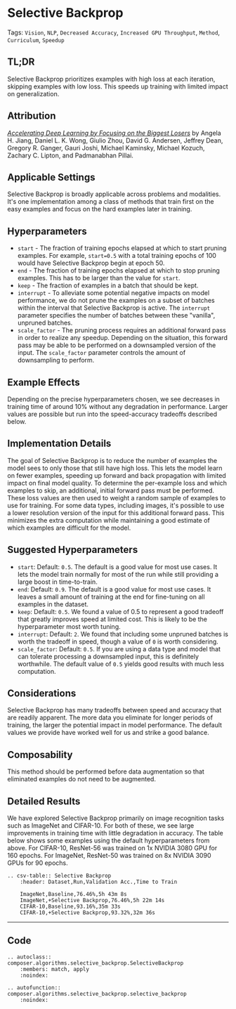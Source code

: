 # Selective Backprop

Tags: `Vision`, `NLP`, `Decreased Accuracy`, `Increased GPU Throughput`, `Method`, `Curriculum`, `Speedup`

## TL;DR

Selective Backprop prioritizes examples with high loss at each iteration, skipping examples with low loss. This speeds up training with limited impact on generalization.

## Attribution

*[Accelerating Deep Learning by Focusing on the Biggest Losers](https://arxiv.org/abs/1910.00762)* by Angela H. Jiang, Daniel L. K. Wong, Giulio Zhou, David G. Andersen, Jeffrey Dean, Gregory R. Ganger, Gauri Joshi, Michael Kaminsky, Michael Kozuch, Zachary C. Lipton, and Padmanabhan Pillai.

## Applicable Settings

Selective Backprop is broadly applicable across problems and modalities. It's one implementation among a class of methods that train first on the easy examples and focus on the hard examples later in training.

## Hyperparameters

- `start` - The fraction of training epochs elapsed at which to start pruning examples. For example, `start=0.5` with a total training epochs of 100 would have Selective Backprop begin at epoch 50.
- `end` -  The fraction of training epochs elapsed at which to stop pruning examples. This has to be larger than the value for `start`.
- `keep` - The fraction of examples in a batch that should be kept.
- `interrupt` - To alleviate some potential negative impacts on model performance, we do not prune the examples on a subset of batches within the interval that Selective Backprop is active. The `interrupt` parameter specifies the number of batches between these "vanilla", unpruned batches.
- `scale_factor` - The pruning process requires an additional forward pass in order to realize any speedup. Depending on the situation, this forward pass may be able to be performed on a downsampled version of the input. The `scale_factor` parameter controls the amount of downsampling to perform.

## Example Effects

Depending on the precise hyperparameters chosen, we see decreases in training time of around 10% without any degradation in performance. Larger values are possible but run into the speed-accuracy tradeoffs described below.

## Implementation Details

The goal of Selective Backprop is to reduce the number of examples the model sees to only those that still have high loss. This lets the model learn on fewer examples, speeding up forward and back propagation with limited impact on final model quality. To determine the per-example loss and which examples to skip, an additional, initial forward pass must be performed. These loss values are then used to weight a random sample of examples to use for training. For some data types, including images, it's possible to use a lower resolution version of the input for this additional forward pass. This minimizes the extra computation while maintaining a good estimate of which examples are difficult for the model.

## Suggested Hyperparameters

- `start`: Default: `0.5`. The default is a good value for most use cases. It lets the model train normally for most of the run while still providing a large boost in time-to-train.
- `end`: Default: `0.9`. The default is a good value for most use cases. It leaves a small amount of training at the end for fine-tuning on all examples in the dataset.
- `keep`: Default: `0.5`. We found a value of 0.5 to represent a good tradeoff that greatly improves speed at limited cost. This is likely to be the hyperparameter most worth tuning.
- `interrupt`: Default: `2`. We found that including some unpruned batches is worth the tradeoff in speed, though a value of `0` is worth considering.
- `scale_factor`: Default: `0.5`. If you are using a data type and model that can tolerate processing a downsampled input, this is definitely worthwhile. The default value of `0.5` yields good results with much less computation.

## Considerations

Selective Backprop has many tradeoffs between speed and accuracy that are readily apparent. The more data you eliminate for longer periods of training, the larger the potential impact in model performance. The default values we provide have worked well for us and strike a good balance.

## Composability

This method should be performed before data augmentation so that eliminated examples do not need to be augmented.

## Detailed Results

We have explored Selective Backprop primarily on image recognition tasks such as ImageNet and CIFAR-10. For both of these, we see large improvements in training time with little degradation in accuracy. The table below shows some examples using the default hyperparameters from above. For CIFAR-10, ResNet-56 was trained on 1x NVIDIA 3080 GPU for 160 epochs. For ImageNet, ResNet-50 was trained on 8x NVIDIA 3090 GPUs for 90 epochs.

```{eval-rst}
.. csv-table:: Selective Backprop
    :header: Dataset,Run,Validation Acc.,Time to Train

    ImageNet,Baseline,76.46%,5h 43m 8s
    ImageNet,+Selective Backprop,76.46%,5h 22m 14s
    CIFAR-10,Baseline,93.16%,35m 33s
    CIFAR-10,+Selective Backprop,93.32%,32m 36s
```

---

## Code

```{eval-rst}
.. autoclass:: composer.algorithms.selective_backprop.SelectiveBackprop
    :members: match, apply
    :noindex:

.. autofunction:: composer.algorithms.selective_backprop.selective_backprop
    :noindex:
```
